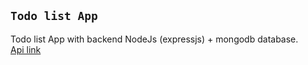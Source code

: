 ## `Todo list App`

Todo list App with backend NodeJs (expressjs) + mongodb database. <br>
[Api link](https://blooming-peak-52963.herokuapp.com)